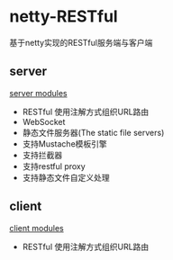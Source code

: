# netty-RESTful

基于netty实现的RESTful服务端与客户端

server
---

[server modules](netty-restful-server)

- RESTful 使用注解方式组织URL路由
- WebSocket
- 静态文件服务器(The static file servers)
- 支持Mustache模板引擎
- 支持拦截器
- 支持restful proxy
- 支持静态文件自定义处理

client
---

[client modules](netty-restful-client)

- RESTful 使用注解方式组织URL路由